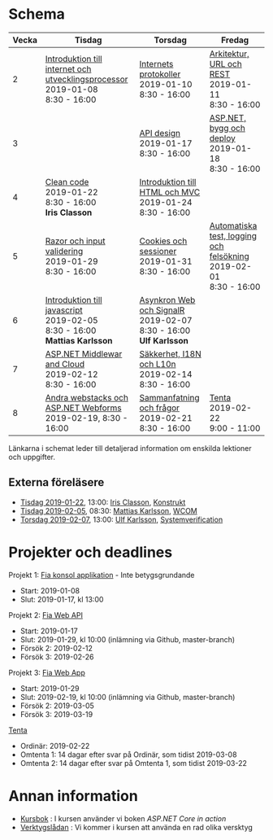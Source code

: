 # Schema

Vecka|Tisdag |Torsdag|Fredag
-----|-------|-------|------
2|[Introduktion till internet och utvecklingsprocessor](lecture20190108.md)<br />2019-01-08<br />8:30 - 16:00|[Internets protokoller](lecture20190110.md)<br />2019-01-10<br />8:30 - 16:00|[Arkitektur, URL och REST](lecture20190111.md)<br />2019-01-11<br />8:30 - 16:00
3||[API design](lecture20190115.md)<br />2019-01-17<br />8:30 - 16:00|[ASP.NET, bygg och deploy](lecture20190117.md)<br />2019-01-18<br />8:30 - 16:00
4|[Clean code](lecture20190122.md)<br />2019-01-22<br />8:30 - 16:00<br />**Iris Classon**|[Introduktion till HTML och MVC](lecture20190124.md)<br />2019-01-24<br />8:30 - 16:00|
5|[Razor och input validering](lecture20190129.md)<br />2019-01-29<br />8:30 - 16:00|[Cookies och sessioner](lecture20190131.md)<br />2019-01-31<br />8:30 - 16:00|[Automatiska test, logging och felsökning](lecture20190201.md)<br />2019-02-01<br />8:30 - 16:00
6|[Introduktion till javascript](lecture20190205.md)<br />2019-02-05<br />8:30 - 16:00<br />**Mattias Karlsson**|[Asynkron Web och SignalR](lecture20190207.md)<br />2019-02-07<br />8:30 - 16:00<br />**Ulf Karlsson**|
7|[ASP.NET Middlewar and Cloud](lecture20190212.md)<br />2019-02-12<br />8:30 - 16:00|[Säkkerhet, I18N och L10n](lecture20190214.md)<br />2019-02-14<br />8:30 - 16:00|
8|[Andra webstacks och ASP.NET Webforms](lecture20190219.md)<br />2019-02-19, 8:30 - 16:00|[Sammanfatning och frågor](lecture20190221.md)<br />2019-02-21<br />8:30 - 16:00|[Tenta](lecture20190222.md)<br />2019-02-22<br />9:00 - 11:00

Länkarna i schemat leder till detaljerad information om enskilda lektioner och uppgifter.

## Externa föreläsere
* [Tisdag 2019-01-22](lecture20190122.md), 13:00: [Iris Classon](https://www.linkedin.com/in/irisclasson/), [Konstrukt](https://www.konstrukt.se/)
* [Tisdag 2019-02-05](lecture20190205.md), 08:30: [Mattias Karlsson](https://www.linkedin.com/in/devlead/), [WCOM](https://corporate.wcom.se/)
* [Torsdag 2019-02-07](lecture20190207.md), 13:00: [Ulf Karlsson](https://www.linkedin.com/in/ulfnkarlsson/), [Systemverification](https://systemverification.com/en/)

# Projekter och deadlines

Projekt 1: [Fia konsol applikation](project1.md) - Inte betygsgrundande
* Start: 2019-01-08
* Slut: 2019-01-17, kl 13:00

Projekt 2: [Fia Web API](project2.md)
* Start: 2019-01-17
* Slut: 2019-01-29, kl 10:00 (inlämning via Github, master-branch)
* Försök 2: 2019-02-12
* Försök 3: 2019-02-26

Projekt 3: [Fia Web App](project3.md)
* Start: 2019-01-29
* Slut: 2019-02-19, kl 10:00 (inlämning via Github, master-branch)
* Försök 2: 2019-03-05
* Försök 3: 2019-03-19

[Tenta](lecture20190222.md)
* Ordinär: 2019-02-22
* Omtenta 1: 14 dagar efter svar på Ordinär, som tidist 2019-03-08
* Omtenta 2: 14 dagar efter svar på Omtenta 1, som tidist 2019-03-22

# Annan information
* [Kursbok](book.md) : I kursen använder vi boken *ASP.NET Core in action*
* [Verktygslådan](tools.md) : Vi kommer i kursen att använda en rad olika versktyg